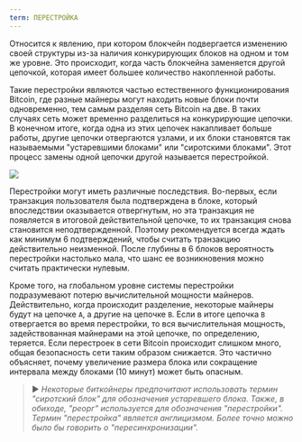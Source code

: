 ```yaml
---
term: ПЕРЕСТРОЙКА
---
```


Относится к явлению, при котором блокчейн подвергается изменению своей структуры из-за наличия конкурирующих блоков на одном и том же уровне. Это происходит, когда часть блокчейна заменяется другой цепочкой, которая имеет большее количество накопленной работы.

Такие перестройки являются частью естественного функционирования Bitcoin, где разные майнеры могут находить новые блоки почти одновременно, тем самым разделяя сеть Bitcoin на две. В таких случаях сеть может временно разделиться на конкурирующие цепочки. В конечном итоге, когда одна из этих цепочек накапливает больше работы, другие цепочки отвергаются узлами, и их блоки становятся так называемыми "устаревшими блоками" или "сиротскими блоками". Этот процесс замены одной цепочки другой называется перестройкой.

![](../../dictionnaire/assets/9.png)

Перестройки могут иметь различные последствия. Во-первых, если транзакция пользователя была подтверждена в блоке, который впоследствии оказывается отвергнутым, но эта транзакция не появляется в итоговой действительной цепочке, то их транзакция снова становится неподтвержденной. Поэтому рекомендуется всегда ждать как минимум 6 подтверждений, чтобы считать транзакцию действительно неизменной. После глубины в 6 блоков вероятность перестройки настолько мала, что шанс ее возникновения можно считать практически нулевым.

Кроме того, на глобальном уровне системы перестройки подразумевают потерю вычислительной мощности майнеров. Действительно, когда происходит разделение, некоторые майнеры будут на цепочке `A`, а другие на цепочке `B`. Если в итоге цепочка `B` отвергается во время перестройки, то вся вычислительная мощность, задействованная майнерами на этой цепочке, по определению, теряется. Если перестроек в сети Bitcoin происходит слишком много, общая безопасность сети таким образом снижается. Это частично объясняет, почему увеличение размера блока или сокращение интервала между блоками (10 минут) может быть опасным.

> ► *Некоторые биткойнеры предпочитают использовать термин "сиротский блок" для обозначения устаревшего блока. Также, в обиходе, "реорг" используется для обозначения "перестройки". Термин "перестройка" является англицизмом. Более точно можно было бы говорить о "пересинхронизации".*